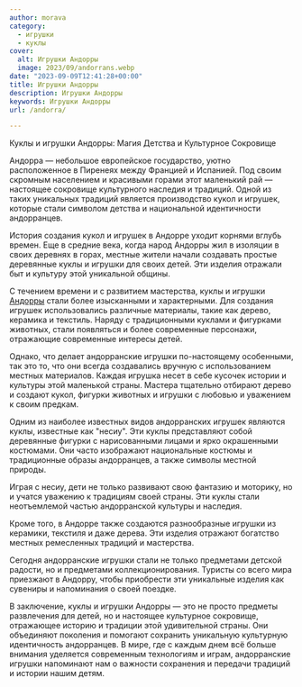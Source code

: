 ```yaml
---
author: morava
category:
  - игрушки
  - куклы
cover:
  alt: Игрушки Андорры
  image: 2023/09/andorrans.webp
date: "2023-09-09T12:41:28+00:00"
title: Игрушки Андорры
description: Игрушки Андорры
keywords: Игрушки Андорры
url: /andorra/

---
```

Куклы и игрушки Андорры: Магия Детства и Культурное Сокровище

Андорра — небольшое европейское государство, уютно расположенное в Пиренеях между Францией и Испанией. Под своим скромным населением и красивыми горами этот маленький рай — настоящее сокровище культурного наследия и традиций. Одной из таких уникальных традиций является производство кукол и игрушек, которые стали символом детства и национальной идентичности андорранцев.

История создания кукол и игрушек в Андорре уходит корнями вглубь времен. Еще в средние века, когда народ Андорры жил в изоляции в своих деревнях в горах, местные жители начали создавать простые деревянные куклы и игрушки для своих детей. Эти изделия отражали быт и культуру этой уникальной общины.

С течением времени и с развитием мастерства, куклы и игрушки [Андорры](https://www.consellgeneral.ad/) стали более изысканными и характерными. Для создания игрушек использовались различные материалы, такие как дерево, керамика и текстиль. Наряду с традиционными куклами и фигурками животных, стали появляться и более современные персонажи, отражающие современные интересы детей.

Однако, что делает андорранские игрушки по-настоящему особенными, так это то, что они всегда создавались вручную с использованием местных материалов. Каждая игрушка несет в себе кусочек истории и культуры этой маленькой страны. Мастера тщательно отбирают дерево и создают кукол, фигурки животных и игрушки с любовью и уважением к своим предкам.

Одним из наиболее известных видов андорранских игрушек являются куклы, известные как "несиу". Эти куклы представляют собой деревянные фигурки с нарисованными лицами и ярко окрашенными костюмами. Они часто изображают национальные костюмы и традиционные образы андорранцев, а также символы местной природы.

Играя с несиу, дети не только развивают свою фантазию и моторику, но и учатся уважению к традициям своей страны. Эти куклы стали неотъемлемой частью андорранской культуры и наследия.

Кроме того, в Андорре также создаются разнообразные игрушки из керамики, текстиля и даже дерева. Эти изделия отражают богатство местных ремесленных традиций и мастерства.

Сегодня андорранские игрушки стали не только предметами детской радости, но и предметами коллекционирования. Туристы со всего мира приезжают в Андорру, чтобы приобрести эти уникальные изделия как сувениры и напоминания о своей поездке.

В заключение, куклы и игрушки Андорры — это не просто предметы развлечения для детей, но и настоящее культурное сокровище, отражающее историю и традиции этой удивительной страны. Они объединяют поколения и помогают сохранить уникальную культурную идентичность андорранцев. В мире, где с каждым днем всё больше внимания уделяется современным технологиям и играм, андорранские игрушки напоминают нам о важности сохранения и передачи традиций и истории нашим детям.
